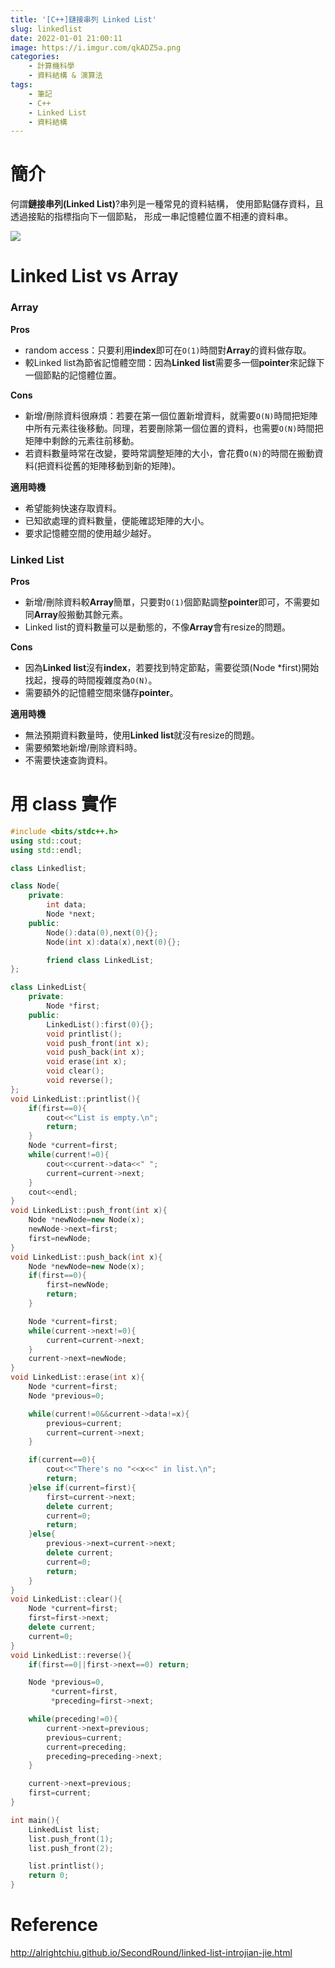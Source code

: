 ```yaml
---
title: '[C++]鏈接串列 Linked List'
slug: linkedlist
date: 2022-01-01 21:00:11
image: https://i.imgur.com/qkADZ5a.png
categories:
    - 計算機科學
    - 資料結構 & 演算法
tags:
    - 筆記
    - C++
    - Linked List
    - 資料結構
---
```

# 簡介
何謂**鏈接串列(Linked List)**?串列是一種常見的資料結構，
使用節點儲存資料，且透過接點的指標指向下一個節點，
形成一串記憶體位置不相連的資料串。

![](https://i.imgur.com/qkADZ5a.png)

# Linked List vs Array
### Array
**Pros**
+ random access：只要利用**index**即可在`O(1)`時間對**Array**的資料做存取。
+ 較Linked list為節省記憶體空間：因為**Linked list**需要多一個**pointer**來記錄下一個節點的記憶體位置。

**Cons**
+ 新增/刪除資料很麻煩：若要在第一個位置新增資料，就需要`O(N)`時間把矩陣中所有元素往後移動。同理，若要刪除第一個位置的資料，也需要`O(N)`時間把矩陣中剩餘的元素往前移動。
+ 若資料數量時常在改變，要時常調整矩陣的大小，會花費`O(N)`的時間在搬動資料(把資料從舊的矩陣移動到新的矩陣)。

**適用時機**
+ 希望能夠快速存取資料。
+ 已知欲處理的資料數量，便能確認矩陣的大小。
+ 要求記憶體空間的使用越少越好。

### Linked List
**Pros**
+ 新增/刪除資料較**Array**簡單，只要對`O(1)`個節點調整**pointer**即可，不需要如同**Array**般搬動其餘元素。
+ Linked list的資料數量可以是動態的，不像**Array**會有resize的問題。

**Cons**
+ 因為**Linked list**沒有**index**，若要找到特定節點，需要從頭(Node *first)開始找起，搜尋的時間複雜度為`O(N)`。
+ 需要額外的記憶體空間來儲存**pointer**。

**適用時機**
+ 無法預期資料數量時，使用**Linked list**就沒有resize的問題。
+ 需要頻繁地新增/刪除資料時。
+ 不需要快速查詢資料。

# 用 class 實作
```cpp
#include <bits/stdc++.h>
using std::cout;
using std::endl;

class Linkedlist;

class Node{
    private:
        int data;
        Node *next;
    public:
        Node():data(0),next(0){};
        Node(int x):data(x),next(0){};

        friend class LinkedList;
};

class LinkedList{
    private:
        Node *first;
    public:
        LinkedList():first(0){};
        void printlist();
        void push_front(int x);
        void push_back(int x);
        void erase(int x);
        void clear();
        void reverse();
};
void LinkedList::printlist(){
    if(first==0){
        cout<<"List is empty.\n";
        return;
    }
    Node *current=first;
    while(current!=0){
        cout<<current->data<<" ";
        current=current->next;
    }
    cout<<endl;
}
void LinkedList::push_front(int x){
    Node *newNode=new Node(x);
    newNode->next=first;
    first=newNode;
}
void LinkedList::push_back(int x){
    Node *newNode=new Node(x);
    if(first==0){
        first=newNode;
        return;
    }

    Node *current=first;
    while(current->next!=0){
        current=current->next;
    }
    current->next=newNode;
}
void LinkedList::erase(int x){
    Node *current=first;
    Node *previous=0;

    while(current!=0&&current->data!=x){
        previous=current;
        current=current->next;
    }

    if(current==0){
        cout<<"There's no "<<x<<" in list.\n";
        return;
    }else if(current=first){
        first=current->next;
        delete current;
        current=0;
        return;
    }else{
        previous->next=current->next;
        delete current;
        current=0;
        return;
    }
}
void LinkedList::clear(){
    Node *current=first;
    first=first->next;
    delete current;
    current=0;   
}
void LinkedList::reverse(){
    if(first==0||first->next==0) return;

    Node *previous=0,
         *current=first,
         *preceding=first->next;

    while(preceding!=0){
        current->next=previous;
        previous=current;
        current=preceding;
        preceding=preceding->next;
    }

    current->next=previous;
    first=current;
}

int main(){
    LinkedList list;
    list.push_front(1);
    list.push_front(2);

    list.printlist();
    return 0;
}

```

# Reference

http://alrightchiu.github.io/SecondRound/linked-list-introjian-jie.html
